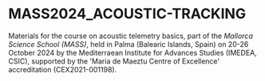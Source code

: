 # MASS2024_ACOUSTIC-TRACKING
Materials for the course on acoustic telemetry basics, part of the _Mallorca Science School (MASS)_, held in Palma (Balearic Islands, Spain) on 20-26 October 2024 by the Mediterraean Institute for Advances Studies (IMEDEA, CSIC), supported by the 'Maria de Maeztu Centre of Excellence' accreditation (CEX2021-001198).
